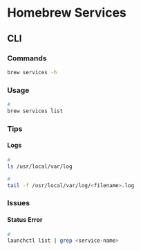 # Homebrew Services

## CLI

### Commands

```sh
brew services -h
```

### Usage

```sh
#
brew services list
```

### Tips

#### Logs

```sh
#
ls /usr/local/var/log

#
tail -f /usr/local/var/log/<filename>.log
```

### Issues

#### Status Error

```sh
#
launchctl list | grep <service-name>
```
